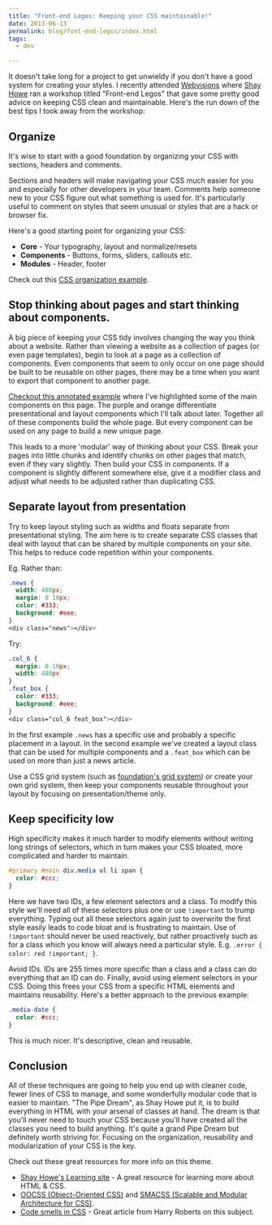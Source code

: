 ```yaml
---
title: "Front-end Legos: Keeping your CSS maintainable!"
date: 2013-06-13
permalink: blog/font-end-legos/index.html
tags:
  - dev

---
```


It doesn't take long for a project to get unwieldy if you don't have a good system for creating your styles. I recently attended [Webvisions](http://webvisionsevent.com) where [Shay Howe](https://shayhowe.com) ran a workshop titled "Front-end Legos" that gave some pretty good advice on keeping CSS clean and maintainable. Here's the run down of the best tips I took away from the workshop:

<!-- excerpt -->

## Organize

It's wise to start with a good foundation by organizing your CSS with sections, headers and comments.

Sections and headers will make navigating your CSS much easier for you and especially for other developers in your team. Comments help someone new to your CSS figure out what something is used for. It's particularly useful to comment on styles that seem unusual or styles that are a hack or browser fix.

Here's a good starting point for organizing your CSS:

- **Core** - Your typography, layout and normalize/resets
- **Components** - Buttons, forms, sliders, callouts etc.
- **Modules** - Header, footer

Check out this [CSS organization example](https://gist.github.com/pietvanzoen/d2c1ca48248d5a3a38b0).

## Stop thinking about pages and start thinking about components.

A big piece of keeping your CSS tidy involves changing the way you think about a website. Rather than viewing a website as a collection of pages (or even page templates), begin to look at a page as a collection of components. Even components that seem to only occur on one page should be built to be reusable on other pages, there may be a time when you want to export that component to another page.

[Checkout this annotated example](http://cl.ly/PlxB) where I've highlighted some of the main components on this page. The purple and orange differentiate presentational and layout components which I'll talk about later. Together all of these components build the whole page. But every component can be used on any page to build a new unique page.

This leads to a more 'modular' way of thinking about your CSS. Break your pages into little chunks and identify chunks on other pages that match, even if they vary slightly. Then build your CSS in components. If a component is slightly different somewhere else, give it a modifier class and adjust what needs to be adjusted rather than duplicating CSS.

## Separate layout from presentation

Try to keep layout styling such as widths and floats separate from presentational styling. The aim here is to create separate CSS classes that deal with layout that can be shared by multiple components on your site. This helps to reduce code repetition within your components.

Eg. Rather than:

```css
.news {
  width: 480px;
  margin: 0 10px;
  color: #333;
  background: #eee;
}
<div class="news"></div>
```

Try:

```css
.col_6 {
  margin: 0 10px;
  width: 480px
}
.feat_box {
  color: #333;
  background: #eee;
}
<div class="col_6 feat_box"></div>
```

In the first example `.news` has a specific use and probably a specific placement in a layout. In the second example we've created a layout class that can be used for multiple components and a `.feat_box` which can be used on more than just a news article.

Use a CSS grid system (such as [foundation's grid system](http://foundation.zurb.com/grid.php)) or create your own grid system, then keep your components reusable throughout your layout by focusing on presentation/theme only.

## Keep specificity low

High specificity makes it much harder to modify elements without writing long strings of selectors, which in turn makes your CSS bloated, more complicated and harder to maintain.

```css
#primary #main div.media ul li span {
  color: #ccc;
}
```

Here we have two IDs, a few element selectors and a class. To modify this style we'll need all of these selectors plus one or use `!important` to trump everything. Typing out all these selectors again just to overwrite the first style easily leads to code bloat and is frustrating to maintain. Use of `!important` should never be used reactively, but rather proactively such as for a class which you know will always need a particular style. E.g. `.error { color: red !important; }`.

Avoid IDs. IDs are 255 times more specific than a class and a class can do everything that an ID can do. Finally, avoid using element selectors in your CSS. Doing this frees your CSS from a specific HTML elements and maintains reusability. Here's a better approach to the previous example:

```css
.media-date {
  color: #ccc;
}
```

This is much nicer. It's descriptive, clean and reusable.

## Conclusion

All of these techniques are going to help you end up with cleaner code, fewer lines of CSS to manage, and some wonderfully modular code that is easier to maintain. "The Pipe Dream", as Shay Howe put it, is to build everything in HTML with your arsenal of classes at hand. The dream is that you'll never need to touch your CSS because you'll have created all the classes you need to build anything. It's quite a grand Pipe Dream but definitely worth striving for. Focusing on the organization, reusability and modularization of your CSS is the key.

Check out these great resources for more info on this theme.

- [Shay Howe's Learning site](https://learn.shayhowe.com) - A great resource for learning more about HTML &amp; CSS.
- [OOCSS (Object-Oriented CSS)](http://oocss.org) and [SMACSS (Scalable and Modular Architecture for CSS)](http://smacss.com).
- [Code smells in CSS](https://csswizardry.com/2012/11/code-smells-in-css/) - Great article from Harry Roberts on this subject.
